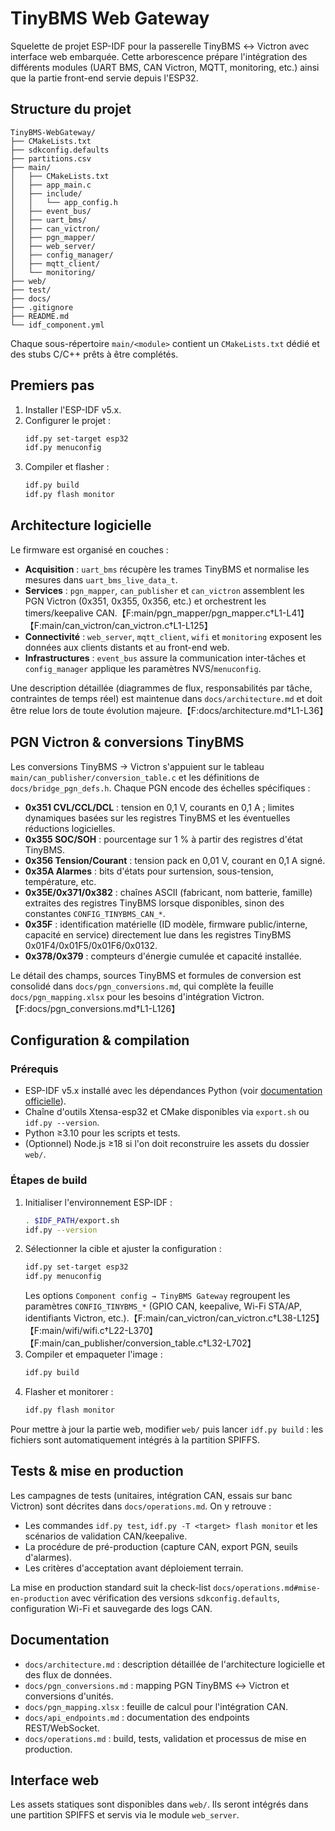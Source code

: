# TinyBMS Web Gateway

Squelette de projet ESP-IDF pour la passerelle TinyBMS ↔ Victron avec interface web embarquée. Cette arborescence prépare l'intégration des différents modules (UART BMS, CAN Victron, MQTT, monitoring, etc.) ainsi que la partie front-end servie depuis l'ESP32.

## Structure du projet
```
TinyBMS-WebGateway/
├── CMakeLists.txt
├── sdkconfig.defaults
├── partitions.csv
├── main/
│   ├── CMakeLists.txt
│   ├── app_main.c
│   ├── include/
│   │   └── app_config.h
│   ├── event_bus/
│   ├── uart_bms/
│   ├── can_victron/
│   ├── pgn_mapper/
│   ├── web_server/
│   ├── config_manager/
│   ├── mqtt_client/
│   └── monitoring/
├── web/
├── test/
├── docs/
├── .gitignore
├── README.md
└── idf_component.yml
```

Chaque sous-répertoire `main/<module>` contient un `CMakeLists.txt` dédié et des stubs C/C++ prêts à être complétés.

## Premiers pas
1. Installer l'ESP-IDF v5.x.
2. Configurer le projet :
   ```bash
   idf.py set-target esp32
   idf.py menuconfig
   ```
3. Compiler et flasher :
   ```bash
   idf.py build
   idf.py flash monitor
   ```

## Architecture logicielle
Le firmware est organisé en couches :

- **Acquisition** : `uart_bms` récupère les trames TinyBMS et normalise les mesures dans `uart_bms_live_data_t`.
- **Services** : `pgn_mapper`, `can_publisher` et `can_victron` assemblent les PGN Victron (0x351, 0x355, 0x356, etc.) et orchestrent les timers/keepalive CAN.【F:main/pgn_mapper/pgn_mapper.c†L1-L41】【F:main/can_victron/can_victron.c†L1-L125】
- **Connectivité** : `web_server`, `mqtt_client`, `wifi` et `monitoring` exposent les données aux clients distants et au front-end web.
- **Infrastructures** : `event_bus` assure la communication inter-tâches et `config_manager` applique les paramètres NVS/`menuconfig`.

Une description détaillée (diagrammes de flux, responsabilités par tâche, contraintes de temps réel) est maintenue dans `docs/architecture.md` et doit être relue lors de toute évolution majeure.【F:docs/architecture.md†L1-L36】

## PGN Victron & conversions TinyBMS
Les conversions TinyBMS → Victron s'appuient sur le tableau `main/can_publisher/conversion_table.c` et les définitions de `docs/bridge_pgn_defs.h`. Chaque PGN encode des échelles spécifiques :

- **0x351 CVL/CCL/DCL** : tension en 0,1 V, courants en 0,1 A ; limites dynamiques basées sur les registres TinyBMS et les éventuelles réductions logicielles.
- **0x355 SOC/SOH** : pourcentage sur 1 % à partir des registres d'état TinyBMS.
- **0x356 Tension/Courant** : tension pack en 0,01 V, courant en 0,1 A signé.
- **0x35A Alarmes** : bits d'états pour surtension, sous-tension, température, etc.
- **0x35E/0x371/0x382** : chaînes ASCII (fabricant, nom batterie, famille) extraites des registres TinyBMS lorsque disponibles, sinon des constantes `CONFIG_TINYBMS_CAN_*`.
- **0x35F** : identification matérielle (ID modèle, firmware public/interne, capacité en service) directement lue dans les registres TinyBMS 0x01F4/0x01F5/0x01F6/0x0132.
- **0x378/0x379** : compteurs d'énergie cumulée et capacité installée.

Le détail des champs, sources TinyBMS et formules de conversion est consolidé dans `docs/pgn_conversions.md`, qui complète la feuille `docs/pgn_mapping.xlsx` pour les besoins d'intégration Victron.【F:docs/pgn_conversions.md†L1-L126】

## Configuration & compilation
### Prérequis
- ESP-IDF v5.x installé avec les dépendances Python (voir [documentation officielle](https://docs.espressif.com/projects/esp-idf/en/latest/esp32/get-started/)).
- Chaîne d'outils Xtensa-esp32 et CMake disponibles via `export.sh` ou `idf.py --version`.
- Python ≥3.10 pour les scripts et tests.
- (Optionnel) Node.js ≥18 si l'on doit reconstruire les assets du dossier `web/`.

### Étapes de build
1. Initialiser l'environnement ESP-IDF :
   ```bash
   . $IDF_PATH/export.sh
   idf.py --version
   ```
2. Sélectionner la cible et ajuster la configuration :
   ```bash
   idf.py set-target esp32
   idf.py menuconfig
   ```
   Les options `Component config → TinyBMS Gateway` regroupent les paramètres `CONFIG_TINYBMS_*` (GPIO CAN, keepalive, Wi-Fi STA/AP, identifiants Victron, etc.).【F:main/can_victron/can_victron.c†L38-L125】【F:main/wifi/wifi.c†L22-L370】【F:main/can_publisher/conversion_table.c†L32-L702】
3. Compiler et empaqueter l'image :
   ```bash
   idf.py build
   ```
4. Flasher et monitorer :
   ```bash
   idf.py flash monitor
   ```

Pour mettre à jour la partie web, modifier `web/` puis lancer `idf.py build` : les fichiers sont automatiquement intégrés à la partition SPIFFS.

## Tests & mise en production
Les campagnes de tests (unitaires, intégration CAN, essais sur banc Victron) sont décrites dans `docs/operations.md`. On y retrouve :

- Les commandes `idf.py test`, `idf.py -T <target> flash monitor` et les scénarios de validation CAN/keepalive.
- La procédure de pré-production (capture CAN, export PGN, seuils d'alarmes).
- Les critères d'acceptation avant déploiement terrain.

La mise en production standard suit la check-list `docs/operations.md#mise-en-production` avec vérification des versions `sdkconfig.defaults`, configuration Wi-Fi et sauvegarde des logs CAN.

## Documentation
- `docs/architecture.md` : description détaillée de l'architecture logicielle et des flux de données.
- `docs/pgn_conversions.md` : mapping PGN TinyBMS ↔ Victron et conversions d'unités.
- `docs/pgn_mapping.xlsx` : feuille de calcul pour l'intégration CAN.
- `docs/api_endpoints.md` : documentation des endpoints REST/WebSocket.
- `docs/operations.md` : build, tests, validation et processus de mise en production.

## Interface web
Les assets statiques sont disponibles dans `web/`. Ils seront intégrés dans une partition SPIFFS et servis via le module `web_server`.
